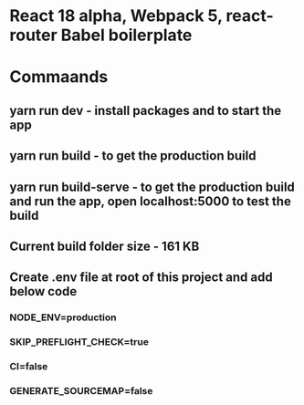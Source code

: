 # React 18 alpha, Webpack 5, react-router Babel boilerplate

# Commaands
## yarn run dev - install packages and to start the app
## yarn run build - to get the production build
## yarn run build-serve - to get the production build and run the app, open localhost:5000 to test the build

## Current build folder size - 161 KB

## Create .env file at root of this project and add below code
### NODE_ENV=production
### SKIP_PREFLIGHT_CHECK=true
### CI=false
### GENERATE_SOURCEMAP=false


